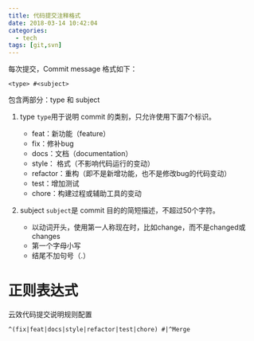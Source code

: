 ```yaml
---
title: 代码提交注释格式
date: 2018-03-14 10:42:04
categories:
  - tech
tags: [git,svn]
---
```


每次提交，Commit message 格式如下：

```
<type> #<subject>
```

包含两部分：type 和 subject

1. type
	`type`用于说明 commit 的类别，只允许使用下面7个标识。
	- feat：新功能（feature）
	- fix：修补bug
	- docs：文档（documentation）
	- style： 格式（不影响代码运行的变动）
	- refactor：重构（即不是新增功能，也不是修改bug的代码变动）
	- test：增加测试
	- chore：构建过程或辅助工具的变动

2. subject
	`subject`是 commit 目的的简短描述，不超过50个字符。
	- 以动词开头，使用第一人称现在时，比如change，而不是changed或changes
	- 第一个字母小写
	- 结尾不加句号（.）

# 正则表达式

云效代码提交说明规则配置
```
^(fix|feat|docs|style|refactor|test|chore) #|^Merge
```

